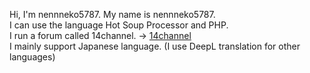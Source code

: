 Hi, I'm nennneko5787. My name is nennneko5787.  
I can use the language Hot Soup Processor and PHP.  
I run a forum called 14channel. -&gt; <a href="http://14chan.cf">14channel</a>  
I mainly support Japanese language. (I use DeepL translation for other languages)  

